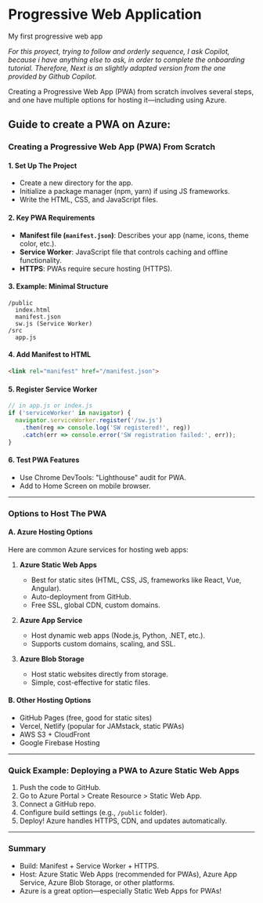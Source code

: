 # Progressive Web Application
My first progressive web app

_For this proyect, trying to follow and orderly sequence, I ask Copilot, because i have anything else to ask, in order to complete the onboarding tutorial. Therefore, Next is an slightly adapted version from the one provided by Github Copilot._

Creating a Progressive Web App (PWA) from scratch involves several steps, and one have multiple options for hosting it—including using Azure.

## Guide to create a PWA on Azure:

### Creating a Progressive Web App (PWA) From Scratch

#### 1. Set Up The Project
- Create a new directory for the app.
- Initialize a package manager (npm, yarn) if using JS frameworks.
- Write the HTML, CSS, and JavaScript files.

#### 2. Key PWA Requirements
- **Manifest file (`manifest.json`)**: Describes your app (name, icons, theme color, etc.).
- **Service Worker**: JavaScript file that controls caching and offline functionality.
- **HTTPS**: PWAs require secure hosting (HTTPS).

#### 3. Example: Minimal Structure
```plaintext
/public
  index.html
  manifest.json
  sw.js (Service Worker)
/src
  app.js
```
#### 4. Add Manifest to HTML
```html
<link rel="manifest" href="/manifest.json">
```
#### 5. Register Service Worker
```javascript
// in app.js or index.js
if ('serviceWorker' in navigator) {
  navigator.serviceWorker.register('/sw.js')
    .then(reg => console.log('SW registered!', reg))
    .catch(err => console.error('SW registration failed:', err));
}
```
#### 6. Test PWA Features
- Use Chrome DevTools: "Lighthouse" audit for PWA.
- Add to Home Screen on mobile browser.
---
### **Options to Host The PWA**

#### **A. Azure Hosting Options**
Here are common Azure services for hosting web apps:

1. **Azure Static Web Apps**
   - Best for static sites (HTML, CSS, JS, frameworks like React, Vue, Angular).
   - Auto-deployment from GitHub.
   - Free SSL, global CDN, custom domains.

2. **Azure App Service**
   - Host dynamic web apps (Node.js, Python, .NET, etc.).
   - Supports custom domains, scaling, and SSL.

3. **Azure Blob Storage**
   - Host static websites directly from storage.
   - Simple, cost-effective for static files.

#### B. Other Hosting Options
- GitHub Pages (free, good for static sites)
- Vercel, Netlify (popular for JAMstack, static PWAs)
- AWS S3 + CloudFront
- Google Firebase Hosting

---

### Quick Example: Deploying a PWA to Azure Static Web Apps

1. Push the code to GitHub.
2. Go to Azure Portal > Create Resource > Static Web App.
3. Connect a GitHub repo.
4. Configure build settings (e.g., `/public` folder).
5. Deploy! Azure handles HTTPS, CDN, and updates automatically.

---

### Summary
- Build: Manifest + Service Worker + HTTPS.
- Host: Azure Static Web Apps (recommended for PWAs), Azure App Service, Azure Blob Storage, or other platforms.
- Azure is a great option—especially Static Web Apps for PWAs!
